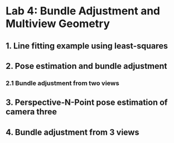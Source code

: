 # Lab 4: Bundle Adjustment and Multiview Geometry

## 1. Line fitting example using least-squares

## 2. Pose estimation and bundle adjustment

### 2.1 Bundle adjustment from two views

## 3. Perspective-N-Point pose estimation of camera three

## 4. Bundle adjustment from 3 views

